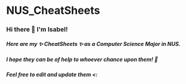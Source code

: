 # NUS_CheatSheets

### Hi there 👋 I'm Isabel! 

##### Here are my ✨ CheatSheets ✨ as a Computer Science Major in NUS.

##### I hope they can be of help to whoever chance upon them! 📝

##### Feel free to edit and update them <: 
